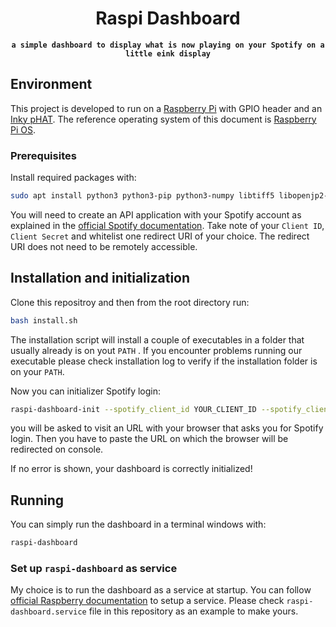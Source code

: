 <div align="center">
<strong>
    <h1>Raspi Dashboard</h1>

    a simple dashboard to display what is now playing on your Spotify on a little eink display

</strong>
</div>

## Environment

This project is developed to run on a [Raspberry Pi](https://www.raspberrypi.org/ "Official Raspberry Pi website") with GPIO header and an [Inky pHAT](https://shop.pimoroni.com/products/inky-phat?variant=12549254217811 "Manufacturer's website"). The reference operating system of this document is [Raspberry Pi OS](https://www.raspberrypi.org/downloads/raspberry-pi-os/ "Download webpage").

### Prerequisites

Install required packages with:

``` bash
sudo apt install python3 python3-pip python3-numpy libtiff5 libopenjp2-7
```

You will need to create an API application with your Spotify account as explained in the [official Spotify documentation](https://developer.spotify.com/documentation/general/guides/app-settings/#register-your-app "Documentation on registering a Spotify application"). Take note of your ```Client ID```, ```Client Secret``` and whitelist one redirect URI of your choice. The redirect URI does not need to be remotely accessible.

## Installation and initialization

Clone this repositroy and then from the root directory run:

``` bash
bash install.sh
```

The installation script will install a couple of executables in a folder that usually already is on yout ```PATH``` . If you encounter problems running our executable please check installation log to verify if the installation folder is on your ```PATH```.

Now you can initializer Spotify login:

``` bash
raspi-dashboard-init --spotify_client_id YOUR_CLIENT_ID --spotify_client_secret YOUR_CLIENT_SECRET --spotify_redirect_uri YOUR_REDIRECT_URI
```

you will be asked to visit an URL with your browser that asks you for Spotify login. Then you have to paste the URL on which the browser will be redirected on console.

If no error is shown, your dashboard is correctly initialized!

## Running

You can simply run the dashboard in a terminal windows with:

``` bash
raspi-dashboard
```

### Set up ```raspi-dashboard``` as service

My choice is to run the dashboard as a service at startup. You can follow [official Raspberry documentation](https://www.raspberrypi.org/documentation/linux/usage/systemd.md "systemd Raspberry official documentation") to setup a service. Please check ```raspi-dashboard.service``` file in this repository as an example to make yours.
